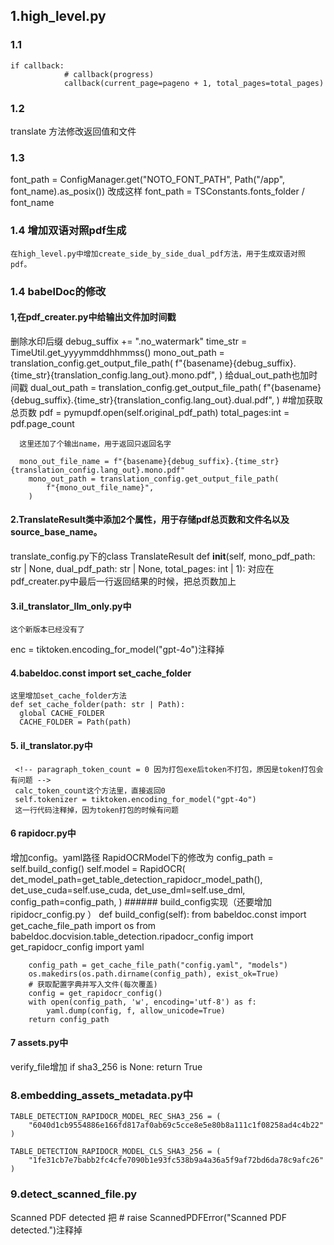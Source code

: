 ## 1.high_level.py
### 1.1 
    if callback:
                # callback(progress)
                callback(current_page=pageno + 1, total_pages=total_pages)  
### 1.2 
   translate 方法修改返回值和文件
### 1.3 
   font_path = ConfigManager.get("NOTO_FONT_PATH", Path("/app", font_name).as_posix())
   改成这样
   font_path = TSConstants.fonts_folder / font_name
### 1.4 增加双语对照pdf生成
    在high_level.py中增加create_side_by_side_dual_pdf方法，用于生成双语对照pdf。
### 1.4  babelDoc的修改
   
   #### 1,在pdf_creater.py中给输出文件加时间戳
   删除水印后缀 debug_suffix += ".no_watermark"
   time_str = TimeUtil.get_yyyymmddhhmmss()
        mono_out_path = translation_config.get_output_file_path(
            f"{basename}{debug_suffix}.{time_str}{translation_config.lang_out}.mono.pdf",
        )
    给dual_out_path也加时间戳
        dual_out_path = translation_config.get_output_file_path(
            f"{basename}{debug_suffix}.{time_str}{translation_config.lang_out}.dual.pdf",
        )
        #增加获取总页数
      pdf = pymupdf.open(self.original_pdf_path)
        total_pages:int = pdf.page_count   

      这里还加了个输出name，用于返回只返回名字

      mono_out_file_name = f"{basename}{debug_suffix}.{time_str}{translation_config.lang_out}.mono.pdf"
        mono_out_path = translation_config.get_output_file_path(
            f"{mono_out_file_name}",
        )
   #### 2.TranslateResult类中添加2个属性，用于存储pdf总页数和文件名以及source_base_name。
   translate_config.py下的class TranslateResult
   def __init__(self, mono_pdf_path: str | None, dual_pdf_path: str | None, total_pages: int | 1):
   对应在pdf_creater.py中最后一行返回结果的时候，把总页数加上
   #### 3.il_translator_llm_only.py中
    这个新版本已经没有了
   enc = tiktoken.encoding_for_model("gpt-4o")注释掉
   #### 4.babeldoc.const import set_cache_folder
    这里增加set_cache_folder方法
    def set_cache_folder(path: str | Path):
      global CACHE_FOLDER
      CACHE_FOLDER = Path(path)
  #### 5. il_translator.py中
     <!-- paragraph_token_count = 0 因为打包exe后token不打包，原因是token打包会有问题 -->
     calc_token_count这个方法里，直接返回0
     self.tokenizer = tiktoken.encoding_for_model("gpt-4o")
     这一行代码注释掉，因为token打包的时候有问题
#### 6 rapidocr.py中
   增加config。yaml路径
   RapidOCRModel下的修改为
    config_path = self.build_config()
        self.model = RapidOCR(
            det_model_path=get_table_detection_rapidocr_model_path(),
            det_use_cuda=self.use_cuda,
            det_use_dml=self.use_dml,
            config_path=config_path,
        )
    ###### build_config实现（还要增加ripidocr_config.py ）
         def build_config(self):
        from babeldoc.const import get_cache_file_path
        import os
        from babeldoc.docvision.table_detection.ripadocr_config import get_rapidocr_config
        import yaml
        
        config_path = get_cache_file_path("config.yaml", "models")
        os.makedirs(os.path.dirname(config_path), exist_ok=True)
        # 获取配置字典并写入文件(每次覆盖)
        config = get_rapidocr_config()
        with open(config_path, 'w', encoding='utf-8') as f:
            yaml.dump(config, f, allow_unicode=True)
        return config_path
#### 7 assets.py中
   verify_file增加
   if sha3_256 is None:
        return True
### 8.embedding_assets_metadata.py中
    TABLE_DETECTION_RAPIDOCR_MODEL_REC_SHA3_256 = (
        "6040d1cb9554886e166fd817af0ab69c5cce8e5e80b8a111c1f08258ad4c4b22"
    )

    TABLE_DETECTION_RAPIDOCR_MODEL_CLS_SHA3_256 = (
        "1fe31cb7e7babb2fc4cfe7090b1e93fc538b9a4a36a5f9af72bd6da78c9afc26"
    )
### 9.detect_scanned_file.py
   Scanned PDF detected 把 # raise ScannedPDFError("Scanned PDF detected.")注释掉